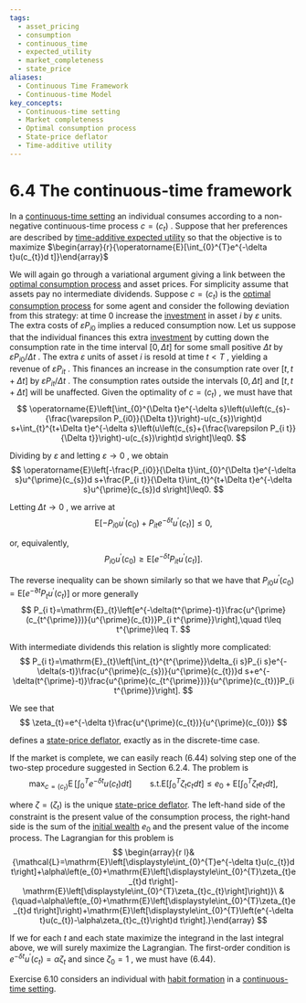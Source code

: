```yaml
---
tags:
  - asset_pricing
  - consumption
  - continuous_time
  - expected_utility
  - market_completeness
  - state_price
aliases:
  - Continuous Time Framework
  - Continuous-time Model
key_concepts:
  - Continuous-time setting
  - Market completeness
  - Optimal consumption process
  - State-price deflator
  - Time-additive utility
---
```


# 6.4 The continuous-time framework  

In a [continuous-time setting](.md) an individual consumes according to a non-negative continuous-time process $c=\left(c_{t}\right)$ . Suppose that her preferences are described by [time-additive expected utility](../Chapter%208%20-%20Consumption-Based%20Asset%20Pricing/General%20Multi-Period%20Link%20Between%20Consumption%20a.md) so that the objective is to maximize $\begin{array}{r}{\operatorname{E}[\int_{0}^{T}e^{-\delta t}u(c_{t})d t]}\end{array}$  

We will again go through a variational argument giving a link between the [optimal consumption process](.md) and asset prices. For simplicity assume that assets pay no intermediate dividends. Suppose $c=\left(c_{t}\right)$ is the [optimal consumption process](.md) for some agent and consider the following deviation from this strategy: at time 0 increase the [investment](../../../Advanced%20Investments/An%20Asset%20Allocation%20Primer.md) in asset $i$ by $\varepsilon$ units. The extra costs of $\varepsilon P_{i0}$ implies a reduced consumption now. Let us suppose that the individual finances this extra [investment](../../../Advanced%20Investments/An%20Asset%20Allocation%20Primer.md) by cutting down the consumption rate in the time interval $[0,\Delta t]$ for some small positive $\Delta t$ by $\varepsilon P_{i0}/\Delta t$ . The extra $\varepsilon$ units of asset $i$ is resold at time $t<T$ , yielding a revenue of $\varepsilon P_{i t}$ . This finances an increase in the consumption rate over $[t,t+\Delta t]$ by $\varepsilon P_{i t}/\Delta t$ . The consumption rates outside the intervals $[0,\Delta t]$ and $[t,t+\Delta t]$ will be unaffected. Given the optimality of $c=\left(c_{t}\right)$ , we must have that  
$$
\operatorname{E}\left[\int_{0}^{\Delta t}e^{-\delta s}\left(u\left(c_{s}-{\frac{\varepsilon P_{i0}}{\Delta t}}\right)-u(c_{s})\right)d s+\int_{t}^{t+\Delta t}e^{-\delta s}\left(u\left(c_{s}+{\frac{\varepsilon P_{i t}}{\Delta t}}\right)-u(c_{s})\right)d s\right]\leq0.
$$  

Dividing by $\varepsilon$ and letting $\varepsilon\rightarrow0$ , we obtain  
$$
\operatorname{E}\left[-\frac{P_{i0}}{\Delta t}\int_{0}^{\Delta t}e^{-\delta s}u^{\prime}(c_{s})d s+\frac{P_{i t}}{\Delta t}\int_{t}^{t+\Delta t}e^{-\delta s}u^{\prime}(c_{s})d s\right]\leq0.
$$  

Letting $\Delta t\to0$ , we arrive at  
$$
\mathrm{E}\left[-P_{i0}u^{\prime}(c_{0})+P_{i t}e^{-\delta t}u^{\prime}(c_{t})\right]\leq0,
$$  

or, equivalently,  
$$
P_{i0}u^{\prime}(c_{0})\geq\mathrm{E}\left[e^{-\delta t}P_{i t}u^{\prime}(c_{t})\right].
$$  

The reverse inequality can be shown similarly so that we have that $P_{i0}u^{\prime}(c_{0})=\mathrm{E}[e^{-\partial t}P_{t}u^{\prime}(c_{t})]$ or more generally  
$$
P_{i t}=\mathrm{E}_{t}\left[e^{-\delta(t^{\prime}-t)}\frac{u^{\prime}(c_{t^{\prime}})}{u^{\prime}(c_{t})}P_{i t^{\prime}}\right],\quad t\leq t^{\prime}\leq T.
$$  

With intermediate dividends this relation is slightly more complicated:  
$$
P_{i t}=\mathrm{E}_{t}\left[\int_{t}^{t^{\prime}}\delta_{i s}P_{i s}e^{-\delta(s-t)}\frac{u^{\prime}(c_{s})}{u^{\prime}(c_{t})}d s+e^{-\delta(t^{\prime}-t)}\frac{u^{\prime}(c_{t^{\prime}})}{u^{\prime}(c_{t})}P_{i t^{\prime}}\right].
$$  

We see that  
$$
\zeta_{t}=e^{-\delta t}\frac{u^{\prime}(c_{t})}{u^{\prime}(c_{0})}
$$  

defines a [state-price deflator](Exercises.md), exactly as in the discrete-time case.  

If the market is complete, we can easily reach (6.44) solving step one of the two-step procedure suggested in Section 6.2.4. The problem is  
$$
\operatorname*{max}_{c=(c_{t})}\operatorname{E}\left[\int_{0}^{T}e^{-\delta t}u(c_{t})d t\right]\qquad\mathrm{s.t.}\mathrm{E}\left[\int_{0}^{T}\zeta_{t}c_{t}d t\right]\leq e_{0}+\mathrm{E}\left[\int_{0}^{T}\zeta_{t}e_{t}d t\right],
$$  

where $\zeta=\left(\zeta_{t}\right)$ is the unique [state-price deflator](Exercises.md). The left-hand side of the constraint is the present value of the consumption process, the right-hand side is the sum of the [initial wealth](The%20One-Period%20Framework.md) $e_{0}$ and the present value of the income process. The Lagrangian for this problem is  
$$
\begin{array}{r l}&{\mathcal{L}=\mathrm{E}\left[\displaystyle\int_{0}^{T}e^{-\delta t}u(c_{t})d t\right]+\alpha\left(e_{0}+\mathrm{E}\left[\displaystyle\int_{0}^{T}\zeta_{t}e_{t}d t\right]-\mathrm{E}\left[\displaystyle\int_{0}^{T}\zeta_{t}c_{t}\right]\right)}\ &{\quad=\alpha\left(e_{0}+\mathrm{E}\left[\displaystyle\int_{0}^{T}\zeta_{t}e_{t}d t\right]\right)+\mathrm{E}\left[\displaystyle\int_{0}^{T}\left(e^{-\delta t}u(c_{t})-\alpha\zeta_{t}c_{t}\right)d t\right].}\end{array}
$$  

If we for each $t$ and each state maximize the integrand in the last integral above, we will surely maximize the Lagrangian. The first-order condition is $e^{-\delta t}u^{\prime}(c_{t})=\alpha\zeta_{t}$ and since $\zeta_{0}=1$ , we must have (6.44).  

Exercise 6.10 considers an individual with [habit formation](../Chapter%208%20-%20Consumption-Based%20Asset%20Pricing/CCAPM%20with%20Alternative%20Preferences.md) in a [continuous-time setting](.md).  